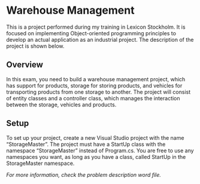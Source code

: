 # Warehouse Management

This is a project performed during my training in Lexicon Stockholm. It is focused on implementing Object-oriented programming principles to develop an actual application as an industrial project. The description of the project is shown below.

## Overview
In this exam, you need to build a warehouse management project, which has support for products, storage for storing products, and vehicles for transporting products from one storage to another. The project will consist of entity classes and a controller class, which manages the interaction between the storage, vehicles and products.

## Setup
To set up your project, create a new Visual Studio project with the name “StorageMaster”. The project must have a StartUp class with the namespace “StorageMaster” instead of Program.cs. You are free to use any namespaces you want, as long as you have a class, called StartUp in the StorageMaster namespace.

_For more information, check the problem description word file._